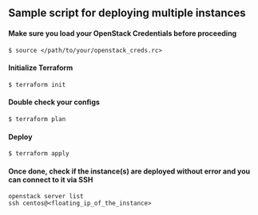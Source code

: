
## Sample script for deploying multiple instances 

#### Make sure you load your OpenStack Credentials before proceeding

```$ source </path/to/your/openstack_creds.rc>```

#### Initialize Terraform 

```$ terraform init ```

#### Double check your configs

``` $ terraform plan ```

#### Deploy

``` $ terraform apply ```

#### Once done, check if the instance(s) are deployed without error and you can connect to it via SSH

    openstack server list
    ssh centos@<floating_ip_of_the_instance>



